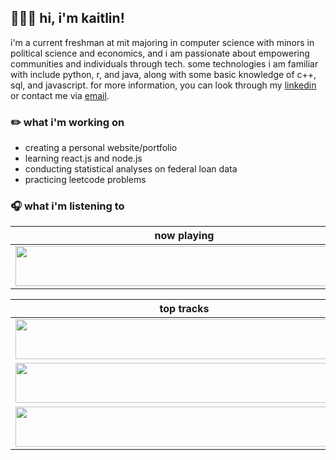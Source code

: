 ## 👩🏻‍💻 hi, i'm kaitlin!

i'm a current freshman at mit majoring in computer science with minors in political science and economics, and i am passionate about empowering communities and individuals through tech. some technologies i am familiar with include python, r, and java, along with some basic knowledge of c++, sql, and javascript. for more information, you can look through my [linkedin](https://linkedin.com/edukait) or contact me via [email](mailto:kaitlim@mit.edu).

### ✏️ what i'm working on
* creating a personal website/portfolio
* learning react.js and node.js
* conducting statistical analyses on federal loan data
* practicing leetcode problems

### 🎧 what i'm listening to

| now playing                                                                                                                    |
| ------------------------------------------------------------------------------------------------------------------------------ |
| <a href="https://natemoo-re-qcc6xblnj.vercel.app/now-playing?open"><img src="https://natemoo-re-qcc6xblnj.vercel.app/now-playing" width="540" height="64"></a> |

<table>
  <thead>
    <tr>
      <th>top tracks</th>
    </tr>
  </thead>
  <tbody>
    <tr>
      <td><a href="https://natemoo-re-qcc6xblnj.vercel.app/top-tracks?i=1&open"><img src="https://natemoo-re-qcc6xblnj.vercel.app/top-tracks?i=1" width="540" height="64"></a></td>
    </tr>
    <tr></tr> <!-- hide gray row -->
    <tr>
      <td><a href="https://natemoo-re-qcc6xblnj.vercel.app/top-tracks?i=2&open"><img src="https://natemoo-re-qcc6xblnj.vercel.app/top-tracks?i=2" width="540" height="64"></a></td>
    </tr>
    <tr></tr> <!-- hide gray row -->
    <tr>
      <td><a href="https://natemoo-re-qcc6xblnj.vercel.app/top-tracks?i=3&open"><img src="https://natemoo-re-qcc6xblnj.vercel.app/top-tracks?i=3" width="540" height="64"></a></td>
    </tr>
  </tbody>
</table>

<!--
**edukait/edukait** is a ✨ _special_ ✨ repository because its `README.md` (this file) appears on your GitHub profile.
